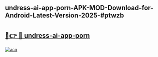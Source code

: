 ## undress-ai-app-porn-APK-MOD-Download-for-Android-Latest-Version-2025-#ptwzb

# <h2><a href="https://bedroomkl.my?title=undress-ai-app-porn&ref=20M">🔗👉 🔴 undress-ai-app-porn</a></h2>

[![acn](https://github.com/user-attachments/assets/0f9c940e-d8b0-45ae-aac7-cd30a18b3e1c)](https://bedroomkl.my?title=undress-ai-app-porn&ref=20M)

